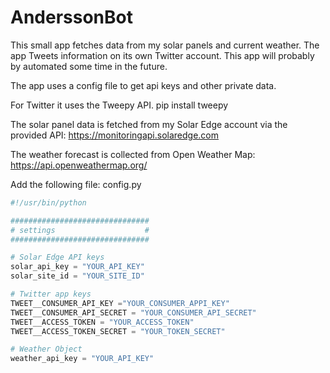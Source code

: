 # AnderssonBot
This small app fetches data from my solar panels and current weather.
The app Tweets information on its own Twitter account.
This app will probably by automated some time in the future.

The app uses a config file to get api keys and other private data.

For Twitter it uses the Tweepy API. 
pip install tweepy

The solar panel data is fetched from my Solar Edge account via the provided API: 
https://monitoringapi.solaredge.com

The weather forecast is collected from Open Weather Map: 
https://api.openweathermap.org/

Add the following file:
config.py

```python
#!/usr/bin/python

###############################
# settings                    #
###############################

# Solar Edge API keys
solar_api_key = "YOUR_API_KEY" 
solar_site_id = "YOUR_SITE_ID"

# Twitter app keys
TWEET__CONSUMER_API_KEY ="YOUR_CONSUMER_APPI_KEY"
TWEET__CONSUMER_API_SECRET = "YOUR_CONSUMER_API_SECRET"
TWEET__ACCESS_TOKEN = "YOUR_ACCESS_TOKEN"
TWEET__ACCESS_TOKEN_SECRET = "YOUR_TOKEN_SECRET"

# Weather Object
weather_api_key = "YOUR_API_KEY"
```
